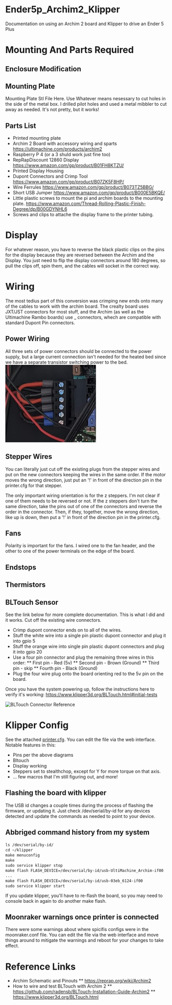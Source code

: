 # Ender5p_Archim2_Klipper
Documentation on using an Archim 2 board and Klipper to drive an Ender 5 Plus

# Mounting And Parts Required
## Enclosure Modification

## Mounting Plate
Mounting Plate Stl File Here.
Use Whatever means nesessary to cut holes in the side of the metal box.  I drilled pilot holes and used a metal mibbler to cut away as needed.  It's not pretty, but it works!

## Parts List
* Printed mounting plate
* Archim 2 Board with accessory wiring and sparts https://ultimachine.com/products/archim2
* Raspberry P 4 (or a 3 shuld work just fine too)
* RepRapDiscount 12860 Display https://www.amazon.com/gp/product/B01FH8KTZU/
* Printed Display Housing
* Dupont Connectors and Crimp Tool https://www.amazon.com/gp/product/B07ZK5F8HP/
* Wire Ferrules https://www.amazon.com/gp/product/B073TZ5BBG/
* Short USB Jumper https://www.amazon.com/gp/product/B000E5BKQE/
* Little plastic screws to mount the pi and archim boards to the mounting plate.  https://www.amazon.com/Thread-Rolling-Plastic-Finish-Degree/dp/B00GDYNHL6
* Screws and clips to attache the display frame to the printer tubing.

# Display
For whatever reason, you have to reverse the black plastic clips on the pins for the display because they are reversed between the Archim and the Display.  You just need to flip the display connectors around 180 degrees, so pull the clips off, spin them, and the cables will socket in the correct way.

# Wiring
The most tedius part of this conversion was crimping new ends onto many of the cables to work with the archim board.  The crealty board uses JXT/JST connectors for most stuff, and the Archim (as well as the Ultimachine Rambo boards) use _ connectors, whech are compatible with standard Dupont Pin connectors.

## Power Wiring
All three sets of power connectors should be connected to the power supply, but a large current connection isn't needed for the heated bed since we have a separate transistor switching power to the bed.  
![Power Connector](./images/power_tripple_jumper.png)  
  
## Stepper Wires
You can literally just cut off the existing plugs from the stepper wires and put on the new connectors keeping the wires in the same order.  If the motor moves the wrong direction, just put an '!' in front of the direction pin in the printer.cfg for that stepper.  
  
The only important wiring orientation is for the z steppers.  I'm not clear if one of them needs to be reversed or not.  If the z steppers don't turn the same direction, take the pins out of one of the connectors and reverse the order in the connector.  Then, if they, together, move the wrong direction, like up is down, then put a '!' in front of the direction pin in the printer.cfg.   
  
## Fans
Polarity is important for the fans.  I wired one to the fan header, and the other to one of the power terminals on the edge of the board.

## Endstops

## Thermistors

## BLTouch Sensor
See the link below for more complete documentation.  This is what I did and it works.  Cut off the existing wire connectors.

* Crimp dupont connector ends on to all of the wires.
* Stuff the white wire into a single pin plastic dupont connector and plug it into gpio 5
* Stuff the orange wire into single pin plastic dupont connectors and plug it into gpio 20
* Use a four pin connector and plug the remaining three wires in this order:
** First pin - Red (5v)
** Second pin - Brown (Ground)
** Third pin - skip
** Fourth pin - Black (Ground)
* Plug the four wire plug onto the board orienting red to the 5v pin on the board.
  
Once you have the system powering up, follow the instructions here to verify it's working: https://www.klipper3d.org/BLTouch.html#initial-tests  
  
![BLTouch Connector Reference](./bltouch_reference.png)  
  
# Klipper Config
See the attached [printer.cfg](./printer.cfg).  You can edit the file via the web interface.  Notable features in this:
* Pins per the above diagrams
* Bltouch
* Display working
* Steppers set to stealthchop, except for Y for more torque on that axis.
* ... few macros that I'm still figuring out, and more!
  
## Flashing the board with klipper
The USB id changes a couple times during the process of flashing the firmware, or updating it.  Just check /dev/serial/by-id for any devices detected and update the commands as needed to point to your device.  
  
## Abbriged command history from my system
```
ls /dev/serial/by-id/
cd ~/klipper
make menuconfig
make
sudo service klipper stop
make flash FLASH_DEVICE=/dev/serial/by-id/usb-UltiMachine_Archim-if00
...
make flash FLASH_DEVICE=/dev/serial/by-id/usb-03eb_6124-if00
sudo service klipper start
```
If you update klipper, you'll have to re-flash the board, so you may need to console back in again to do another make flash.  
  
## Moonraker warnings once printer is connected
There were some warnings about where spicifis configs were in the moonraker.conf file.  You can edit the file via the web interface and move things around to mitigate the warnings and reboot for your changes to take effect.


# Reference Links
* Archim Schematic and Pinouts
** https://reprap.org/wiki/Archim2
* How to wire and test BLTouch with Archim 2
** https://github.com/radensb/BLTouch-Installation-Guide-Archim2
** https://www.klipper3d.org/BLTouch.html
